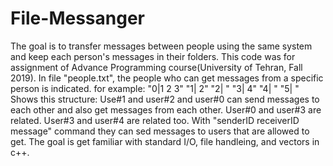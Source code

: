 # File-Messanger
The goal is to transfer messages between people using the same system and keep each person's messages in their folders. 
This code was for assignment of Advance Programming course(University of Tehran, Fall 2019). In file "people.txt", the people who can get messages from a specific person is indicated. for example: "0|1 2 3" "1| 2" "2| " "3| 4" "4| " "5| " Shows this structure: Use#1 and user#2 and user#0 can send messages to each other and also get messages from each other. User#0 and user#3 are related. User#3 and user#4 are related too. With "senderID receiverID message" command they can sed messages to users that are allowed to get. The goal is get familiar with standard I/O, file handleing, and vectors in c++.
